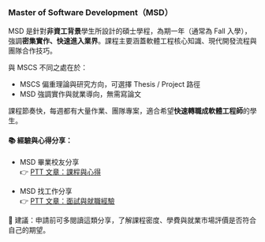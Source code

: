 ### Master of Software Development（MSD）

MSD 是針對**非資工背景**學生所設計的碩士學程，為期一年（通常為 Fall 入學），強調**密集實作、快速進入業界**。課程主要涵蓋軟體工程核心知識、現代開發流程與團隊合作技巧。

與 MSCS 不同之處在於：
- MSCS 偏重理論與研究方向，可選擇 Thesis / Project 路徑
- MSD 強調實作與就業導向，無需寫論文

課程節奏快，每週都有大量作業、團隊專案，適合希望**快速轉職成軟體工程師**的學生。

#### 📚 經驗與心得分享：

- MSD 畢業校友分享  
  👉 [PTT 文章：課程與心得](https://www.ptt.cc/bbs/studyabroad/M.1697951424.A.B7B.html)

- MSD 找工作分享  
  👉 [PTT 文章：面試與就職經驗](https://www.ptt.cc/bbs/studyabroad/M.1724220653.A.CA7.html)

📌 建議：申請前可多閱讀這類分享，了解課程密度、學費與就業市場評價是否符合自己的期望。
